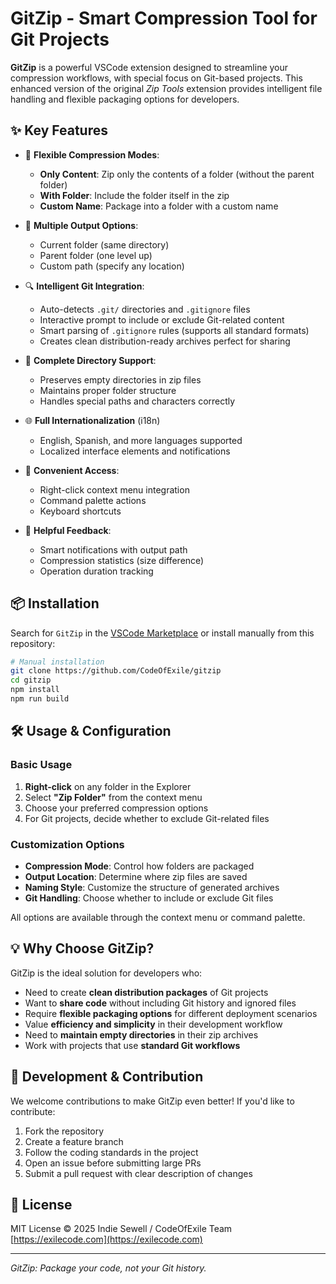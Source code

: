 # GitZip - Smart Compression Tool for Git Projects

**GitZip** is a powerful VSCode extension designed to streamline your compression workflows, with special focus on Git-based projects. This enhanced version of the original *Zip Tools* extension provides intelligent file handling and flexible packaging options for developers.

## ✨ Key Features

- 🔄 **Flexible Compression Modes**:
  - **Only Content**: Zip only the contents of a folder (without the parent folder)
  - **With Folder**: Include the folder itself in the zip
  - **Custom Name**: Package into a folder with a custom name
  
- 📁 **Multiple Output Options**:
  - Current folder (same directory)
  - Parent folder (one level up)
  - Custom path (specify any location)
  
- 🔍 **Intelligent Git Integration**:
  - Auto-detects `.git/` directories and `.gitignore` files
  - Interactive prompt to include or exclude Git-related content
  - Smart parsing of `.gitignore` rules (supports all standard formats)
  - Creates clean distribution-ready archives perfect for sharing
  
- 📂 **Complete Directory Support**:
  - Preserves empty directories in zip files
  - Maintains proper folder structure
  - Handles special paths and characters correctly
  
- 🌐 **Full Internationalization** (i18n)
  - English, Spanish, and more languages supported
  - Localized interface elements and notifications
  
- 🧩 **Convenient Access**:
  - Right-click context menu integration
  - Command palette actions
  - Keyboard shortcuts
  
- 💬 **Helpful Feedback**:
  - Smart notifications with output path
  - Compression statistics (size difference)
  - Operation duration tracking

## 📦 Installation

Search for `GitZip` in the [VSCode Marketplace](https://marketplace.visualstudio.com/) or install manually from this repository:

```bash
# Manual installation
git clone https://github.com/CodeOfExile/gitzip
cd gitzip
npm install
npm run build
```

## 🛠 Usage & Configuration

### Basic Usage

1. **Right-click** on any folder in the Explorer
2. Select **"Zip Folder"** from the context menu
3. Choose your preferred compression options
4. For Git projects, decide whether to exclude Git-related files

### Customization Options

* **Compression Mode**: Control how folders are packaged
* **Output Location**: Determine where zip files are saved
* **Naming Style**: Customize the structure of generated archives
* **Git Handling**: Choose whether to include or exclude Git files

All options are available through the context menu or command palette.

## 💡 Why Choose GitZip?

GitZip is the ideal solution for developers who:

* Need to create **clean distribution packages** of Git projects
* Want to **share code** without including Git history and ignored files
* Require **flexible packaging options** for different deployment scenarios
* Value **efficiency and simplicity** in their development workflow
* Need to **maintain empty directories** in their zip archives
* Work with projects that use **standard Git workflows**

## 🧪 Development & Contribution

We welcome contributions to make GitZip even better! If you'd like to contribute:

1. Fork the repository
2. Create a feature branch
3. Follow the coding standards in the project
4. Open an issue before submitting large PRs
5. Submit a pull request with clear description of changes

## 📄 License

MIT License
© 2025 Indie Sewell / CodeOfExile Team
[https://exilecode.com](https://exilecode.com)

---

*GitZip: Package your code, not your Git history.*
